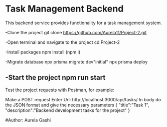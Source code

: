# Task Management Backend
This backend service provides functionality for a task management system.

-Clone the project git clone 
   https://github.com/Aurela11/Project-2.git

-Open terminal and navigate to the project 
   cd Project-2

-Install packages 
   npm install (npm i)

-Migrate database 
 npx prisma migrate dev"initial"
 npx prisma deploy

-Start the project 
npm run start
----------------------------------------------------------------

Test the project requests with Postman, for example:

Make a POST request
Enter Url: http://localhost:3000/api/tasks/
In body do the JSON format and give the necessary parameters 
{
    "title":"Task 1",
    "description":"Backend development tasks for the project"
}


#Author: Aurela Gashi